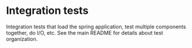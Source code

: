 Integration tests
====

Integration tests that load the spring application, test multiple components together, do I/O, etc.
See the main README for details about test organization.
